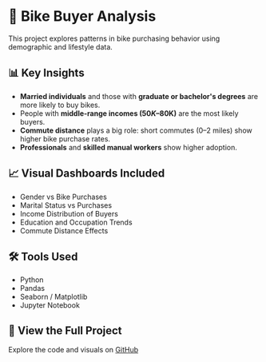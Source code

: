 # 🚴 Bike Buyer Analysis

This project explores patterns in bike purchasing behavior using demographic and lifestyle data.

## 📊 Key Insights

- **Married individuals** and those with **graduate or bachelor's degrees** are more likely to buy bikes.
- People with **middle-range incomes ($50K–$80K)** are the most likely buyers.
- **Commute distance** plays a big role: short commutes (0–2 miles) show higher bike purchase rates.
- **Professionals** and **skilled manual workers** show higher adoption.

## 📈 Visual Dashboards Included

- Gender vs Bike Purchases  
- Marital Status vs Purchases  
- Income Distribution of Buyers  
- Education and Occupation Trends  
- Commute Distance Effects

## 🛠️ Tools Used

- Python
- Pandas
- Seaborn / Matplotlib
- Jupyter Notebook

## 🔗 View the Full Project

Explore the code and visuals on [GitHub](https://github.com/your-username/bike-buyer-analysis)
